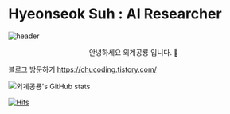 # Hyeonseok Suh : AI Researcher 
![header](https://capsule-render.vercel.app/api?type=waving&color=auto&height=300&section=header&text=hyeonseokSuh&fontSize=90&animation=fadeIn&fontAlignY=38&desc=chucoding&descAlignY=51&descAlign=62)
<p align='center'> 안녕하세요 외계공룡 입니다. 👋   </p>


블로그 방문하기
https://chucoding.tistory.com/

![외계공룡's GitHub stats](https://github-readme-stats.vercel.app/api?username=chucoding&show_icons=true&theme=vue-dark)

[![Hits](https://hits.seeyoufarm.com/api/count/incr/badge.svg?url=https%3A%2F%2Fgithub.com%2Fchucoding&count_bg=%2379C83D&title_bg=%23555555&icon=&icon_color=%23E7E7E7&title=hits&edge_flat=false)](https://hits.seeyoufarm.com)

